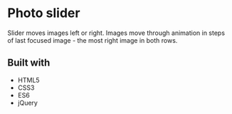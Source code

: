 # Photo slider

Slider moves images left or right.
Images move through animation in steps of last focused image - the most right image in both rows.

## Built with

* HTML5
* CSS3
* ES6
* jQuery

